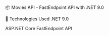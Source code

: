📦 Movies API - FastEndpoint API with .NET 9.0 

🔧 Technologies Used .NET 9.0

ASP.NET Core FastEndpoint API
